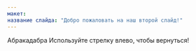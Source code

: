 ```yaml
---
макет: 
название слайда: "Добро пожаловать на наш второй слайд!"
---
```

Абракадабра
Используйте стрелку влево, чтобы вернуться!
